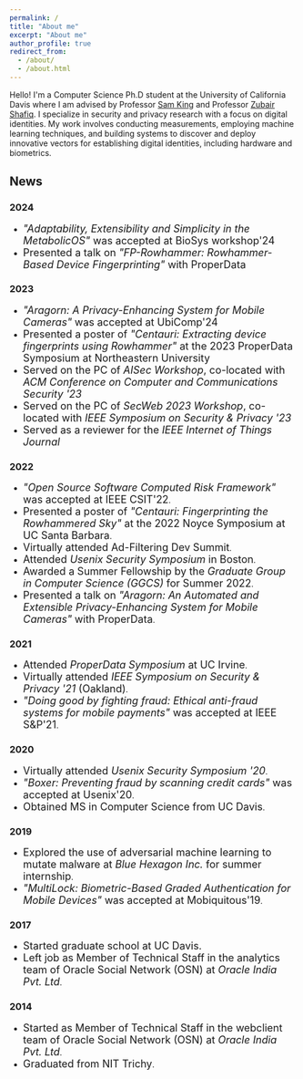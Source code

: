 ```yaml
---
permalink: /
title: "About me"
excerpt: "About me"
author_profile: true
redirect_from: 
  - /about/
  - /about.html
---
```



Hello! I'm a Computer Science Ph.D student at the University of California Davis where I am advised by Professor [Sam King](https://bob.cs.ucdavis.edu/) and Professor [Zubair Shafiq](https://web.cs.ucdavis.edu/~zubair/). I specialize in security and privacy research with a focus on digital identities. My work involves conducting measurements, employing machine learning techniques, and building systems to discover and deploy innovative vectors for establishing digital identities, including hardware and biometrics.

## News
### 2024
- <span style="font-size:18px;">*"Adaptability, Extensibility and Simplicity in the MetabolicOS"* was accepted at BioSys workshop'24</span>
- <span style="font-size:18px;">Presented a talk on *"FP-Rowhammer: Rowhammer-Based Device Fingerprinting"* with ProperData</span>

### 2023
- <span style="font-size:18px;">*"Aragorn: A Privacy-Enhancing System for Mobile Cameras"* was accepted at UbiComp'24</span>
- <span style="font-size:18px;">Presented a poster of *"Centauri: Extracting device fingerprints using Rowhammer"* at the 2023 ProperData Symposium at Northeastern University</span>
- <span style="font-size:18px;">Served on the PC of *AISec Workshop*, co-located with *ACM Conference on Computer and Communications Security '23*</span>
- <span style="font-size:18px;">Served on the PC of *SecWeb 2023 Workshop*, co-located with *IEEE Symposium on Security & Privacy '23*</span>
- <span style="font-size:18px;">Served as a reviewer for the *IEEE Internet of Things Journal*</span>

### 2022
- <span style="font-size:18px;">*"Open Source Software Computed Risk Framework"* was accepted at IEEE CSIT'22</span>.
- <span style="font-size:18px;">Presented a poster of *"Centauri: Fingerprinting the Rowhammered Sky"* at the 2022 Noyce Symposium at UC Santa Barbara</span>.
- <span style="font-size:18px;">Virtually attended Ad-Filtering Dev Summit</span>.
- <span style="font-size:18px;">Attended *Usenix Security Symposium* in Boston</span>.
- <span style="font-size:18px;">Awarded a Summer Fellowship by the *Graduate Group in Computer Science (GGCS)* for Summer 2022</span>.
- <span style="font-size:18px;">Presented a talk on *"Aragorn: An Automated and Extensible Privacy-Enhancing System for Mobile Cameras"* with ProperData</span>.

### 2021
- <span style="font-size:18px;">Attended *ProperData Symposium* at UC Irvine</span>.
- <span style="font-size:18px;">Virtually attended *IEEE Symposium on Security & Privacy '21* (Oakland)</span>.
- <span style="font-size:18px;">*"Doing good by fighting fraud: Ethical anti-fraud systems for mobile payments"* was accepted at IEEE S&P'21</span>.

### 2020
- <span style="font-size:18px;">Virtually attended *Usenix Security Symposium '20*</span>.
- <span style="font-size:18px;">*"Boxer: Preventing fraud by scanning credit cards"* was accepted at Usenix'20</span>.
- <span style="font-size:18px;">Obtained MS in Computer Science from UC Davis</span>.

### 2019
- <span style="font-size:18px;">Explored the use of adversarial machine learning to mutate malware at *Blue Hexagon Inc.* for summer internship</span>.
- <span style="font-size:18px;">*"MultiLock: Biometric-Based Graded Authentication for Mobile Devices"* was accepted at Mobiquitous'19</span>.

### 2017
- <span style="font-size:18px;">Started graduate school at UC Davis.</span>
- <span style="font-size:18px;">Left job as Member of Technical Staff in the analytics team of Oracle Social Network (OSN) at *Oracle India Pvt. Ltd*</span>.

### 2014
- <span style="font-size:18px;">Started as Member of Technical Staff in the webclient team of Oracle Social Network (OSN) at *Oracle India Pvt. Ltd*</span>.
- <span style="font-size:18px;">Graduated from NIT Trichy</span>.